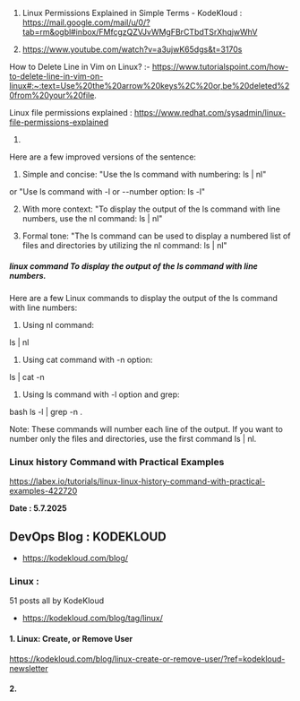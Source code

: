 1. Linux Permissions Explained in Simple Terms - KodeKloud :
https://mail.google.com/mail/u/0/?tab=rm&ogbl#inbox/FMfcgzQZVJvWMgFBrCTbdTSrXhqjwWhV

2.  https://www.youtube.com/watch?v=a3ujwK65dgs&t=3170s

How to Delete Line in Vim on Linux?  :- https://www.tutorialspoint.com/how-to-delete-line-in-vim-on-linux#:~:text=Use%20the%20arrow%20keys%2C%20or,be%20deleted%20from%20your%20file.

Linux file permissions explained : https://www.redhat.com/sysadmin/linux-file-permissions-explained


1.

Here are a few improved versions of the sentence:

1. Simple and concise:
"Use the ls command with numbering: ls | nl"

or
"Use ls command with -l or --number option: ls -l"

2. With more context:
"To display the output of the ls command with line numbers, use the nl command: ls | nl"

3. Formal tone:
"The ls command can be used to display a numbered list of files and directories by utilizing the nl command: ls | nl"

##### linux command To display the output of the ls command with line numbers.

Here are a few Linux commands to display the output of the ls command with line numbers:

1. Using nl command:

ls | nl


1. Using cat command with -n option:

ls | cat -n


1. Using ls command with -l option and grep:

bash
ls -l | grep -n .


Note: These commands will number each line of the output. If you want to number only the files and directories, use the first command ls | nl.


### Linux history Command with Practical Examples

https://labex.io/tutorials/linux-linux-history-command-with-practical-examples-422720


**Date : 5.7.2025**

## DevOps Blog : KODEKLOUD 

- https://kodekloud.com/blog/

### Linux :
51 posts all by KodeKloud

- https://kodekloud.com/blog/tag/linux/

#### 1. Linux: Create, or Remove User

https://kodekloud.com/blog/linux-create-or-remove-user/?ref=kodekloud-newsletter

#### 2. 
